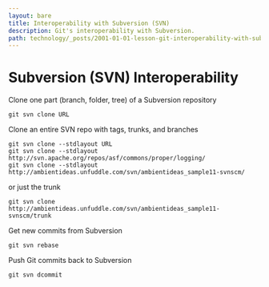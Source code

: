 ```yaml
---
layout: bare
title: Interoperability with Subversion (SVN)
description: Git's interoperability with Subversion.
path: technology/_posts/2001-01-01-lesson-git-interoperability-with-subversion.md
---
```


# Subversion (SVN) Interoperability
Clone one part (branch, folder, tree) of a Subversion repository

    git svn clone URL

Clone an entire SVN repo with tags, trunks, and branches

    git svn clone --stdlayout URL
    git svn clone --stdlayout http://svn.apache.org/repos/asf/commons/proper/logging/
    git svn clone --stdlayout http://ambientideas.unfuddle.com/svn/ambientideas_sample11-svnscm/

or just the trunk

    git svn clone http://ambientideas.unfuddle.com/svn/ambientideas_sample11-svnscm/trunk

Get new commits from Subversion

    git svn rebase

Push Git commits back to Subversion

    git svn dcommit
